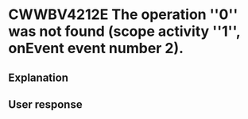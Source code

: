 # CWWBV4212E The operation ''0'' was not found (scope activity ''1'', onEvent event number 2).

## Explanation

## User response